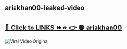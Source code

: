 
 ## ariakhan00-leaked-video 

# <h2><a href="https://clipsfans.com/ariakhan00&ref=git">🔗 Click to LINKS ⏩⏩ 👉 🟢 ariakhan00 </a></h2>

<a href="https://clipsfans.com/ariakhan00&ref=git" rel="nofollow" data-target="animated-image.originalLink"><img src="https://i.ibb.co.com/xMMVF88/686577567.gif" alt="Viral Video Original" style="max-width: 100%; display: inline-block;" data-target="animated-image.originalImage"></a>
